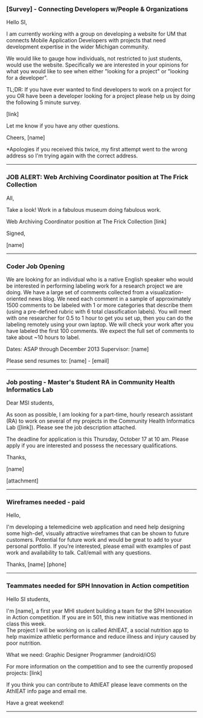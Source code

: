 ### [Survey] - Connecting Developers w/People & Organizations

Hello SI,

I am currently working with a group on developing a website for UM that connects Mobile Application Developers with projects that need development expertise in the wider Michigan community. 

We would like to gauge how individuals, not restricted to just students, would use the website. Specifically we are interested in your opinions for what you would like to see when either "looking for a project" or "looking for a developer". 

TL;DR: If you have ever wanted to find developers to work on a project for you OR have been a developer looking for a project please help us by doing the following 5 minute survey.

[link]

Let me know if you have any other questions. 

Cheers,
[name] 

*Apologies if you received this twice, my first attempt went to the wrong address so I'm trying again with the correct address.


---------------------------------------------------------


### JOB ALERT: Web Archiving Coordinator position at The Frick Collection

All,

Take a look!  Work in a fabulous museum doing fabulous work.

Web Archiving Coordinator position at The Frick Collection
[link]

Signed,

[name]


---------------------------------------------------------


### Coder Job Opening

We are looking for an individual who is a native English speaker who would be interested in performing labeling work for a research project we are doing. We have a large set of comments collected from a visualization-oriented news blog. We need each comment in a sample of approximately 1500 comments to be labeled with 1 or more categories that describe them (using a pre-defined rubric with 6 total classification labels). You will meet with one researcher for 0.5 to 1 hour to get you set up, then you can do the labeling remotely using your own laptop. We will check your work after you have labeled the first 100 comments.  We expect the full set of comments to take about ~10 hours to label.

Dates: ASAP through December 2013
Supervisor: [name]

Please send resumes to: [name] - [email]


---------------------------------------------------------


### Job posting - Master's Student RA in Community Health Informatics Lab

Dear MSI students,

As soon as possible, I am looking for a part-time, hourly research assistant (RA) to work on several of my projects in the Community Health Informatics Lab ([link]). Please see the job description attached.

The deadline for application is this Thursday, October 17 at 10 am. Please apply if you are interested and possess the necessary qualifications.

Thanks,

[name]

[attachment]


---------------------------------------------------------


### Wireframes needed - paid

Hello,

I'm developing a telemedicine web application and need help designing some high-def, visually attractive wireframes that can be shown to future customers. Potential for future work and would be great to add to your personal portfolio. If you're interested, please email with examples of past work and availability to talk. Call/email with any questions.

Thanks,
[name]
[phone]


---------------------------------------------------------


### Teammates needed for SPH Innovation in Action competition

Hello SI students,

I'm [name], a first year MHI student building a team for the SPH Innovation in Action competition.  If you are in 501, this new initiative was mentioned in class this week.  
The project I will be working on is called AthlEAT, a social nutrition app to help maximize athletic performance and reduce illness and injury caused by poor nutrition. 

What we need:
Graphic Designer
Programmer (android/iOS)

For more information on the competition and to see the currently proposed projects:
[link]

If you think you can contribute to AthlEAT please leave comments on the AthlEAT info page and email me.

Have a great weekend!


---------------------------------------------------------
